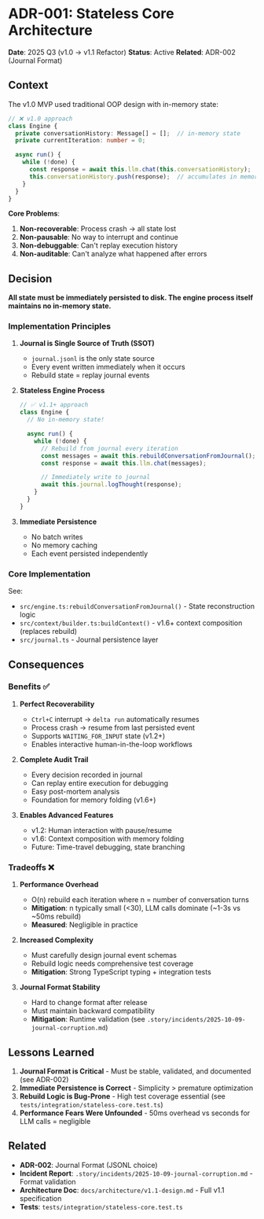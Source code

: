 # ADR-001: Stateless Core Architecture

**Date**: 2025 Q3 (v1.0 → v1.1 Refactor)
**Status**: Active
**Related**: ADR-002 (Journal Format)

## Context

The v1.0 MVP used traditional OOP design with in-memory state:

```typescript
// ❌ v1.0 approach
class Engine {
  private conversationHistory: Message[] = [];  // in-memory state
  private currentIteration: number = 0;

  async run() {
    while (!done) {
      const response = await this.llm.chat(this.conversationHistory);
      this.conversationHistory.push(response);  // accumulates in memory
    }
  }
}
```

**Core Problems**:
1. **Non-recoverable**: Process crash → all state lost
2. **Non-pausable**: No way to interrupt and continue
3. **Non-debuggable**: Can't replay execution history
4. **Non-auditable**: Can't analyze what happened after errors

## Decision

**All state must be immediately persisted to disk. The engine process itself maintains no in-memory state.**

### Implementation Principles

1. **Journal is Single Source of Truth (SSOT)**
   - `journal.jsonl` is the only state source
   - Every event written immediately when it occurs
   - Rebuild state = replay journal events

2. **Stateless Engine Process**
   ```typescript
   // ✅ v1.1+ approach
   class Engine {
     // No in-memory state!

     async run() {
       while (!done) {
         // Rebuild from journal every iteration
         const messages = await this.rebuildConversationFromJournal();
         const response = await this.llm.chat(messages);

         // Immediately write to journal
         await this.journal.logThought(response);
       }
     }
   }
   ```

3. **Immediate Persistence**
   - No batch writes
   - No memory caching
   - Each event persisted independently

### Core Implementation

See:
- `src/engine.ts:rebuildConversationFromJournal()` - State reconstruction logic
- `src/context/builder.ts:buildContext()` - v1.6+ context composition (replaces rebuild)
- `src/journal.ts` - Journal persistence layer

## Consequences

### Benefits ✅

1. **Perfect Recoverability**
   - `Ctrl+C` interrupt → `delta run` automatically resumes
   - Process crash → resume from last persisted event
   - Supports `WAITING_FOR_INPUT` state (v1.2+)
   - Enables interactive human-in-the-loop workflows

2. **Complete Audit Trail**
   - Every decision recorded in journal
   - Can replay entire execution for debugging
   - Easy post-mortem analysis
   - Foundation for memory folding (v1.6+)

3. **Enables Advanced Features**
   - v1.2: Human interaction with pause/resume
   - v1.6: Context composition with memory folding
   - Future: Time-travel debugging, state branching

### Tradeoffs ❌

1. **Performance Overhead**
   - O(n) rebuild each iteration where n = number of conversation turns
   - **Mitigation**: n typically small (<30), LLM calls dominate (~1-3s vs ~50ms rebuild)
   - **Measured**: Negligible in practice

2. **Increased Complexity**
   - Must carefully design journal event schemas
   - Rebuild logic needs comprehensive test coverage
   - **Mitigation**: Strong TypeScript typing + integration tests

3. **Journal Format Stability**
   - Hard to change format after release
   - Must maintain backward compatibility
   - **Mitigation**: Runtime validation (see `.story/incidents/2025-10-09-journal-corruption.md`)

## Lessons Learned

1. **Journal Format is Critical** - Must be stable, validated, and documented (see ADR-002)
2. **Immediate Persistence is Correct** - Simplicity > premature optimization
3. **Rebuild Logic is Bug-Prone** - High test coverage essential (see `tests/integration/stateless-core.test.ts`)
4. **Performance Fears Were Unfounded** - 50ms overhead vs seconds for LLM calls = negligible

## Related

- **ADR-002**: Journal Format (JSONL choice)
- **Incident Report**: `.story/incidents/2025-10-09-journal-corruption.md` - Format validation
- **Architecture Doc**: `docs/architecture/v1.1-design.md` - Full v1.1 specification
- **Tests**: `tests/integration/stateless-core.test.ts`

